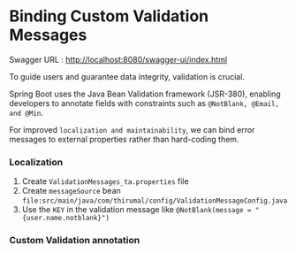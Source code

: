 # Binding Custom Validation Messages

Swagger URL : [http://localhost:8080/swagger-ui/index.html](http://localhost:8080/swagger-ui/index.html)

To guide users and guarantee data integrity, validation is crucial. 

Spring Boot uses the Java Bean Validation framework (JSR-380), enabling developers to annotate fields with constraints such as `@NotBlank, @Email, and @Min`.

For improved `localization and maintainability`, we can bind error messages to external properties rather than hard-coding them.

### Localization

1. Create `ValidationMessages_ta.properties` file
2. Create `messageSource` bean `file:src/main/java/com/thirumal/config/ValidationMessageConfig.java`
3. Use the `KEY` in the validation message like `@NotBlank(message = "{user.name.notblank}")`

### Custom Validation annotation 

